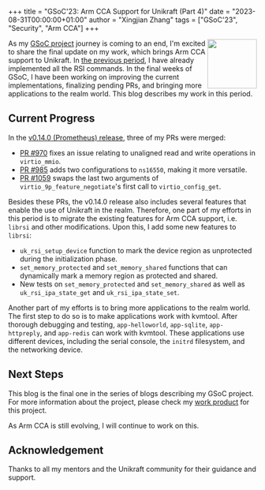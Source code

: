 +++
title = "GSoC'23: Arm CCA Support for Unikraft (Part 4)"
date = "2023-08-31T00:00:00+01:00"
author = "Xingjian Zhang"
tags = ["GSoC'23", "Security", "Arm CCA"]
+++

<img width="100px" src="https://summerofcode.withgoogle.com/assets/media/gsoc-2023-badge.svg" align="right" />

As my [GSoC project](https://summerofcode.withgoogle.com/programs/2023/projects/5oKH0o5n) journey is coming to an end, I'm excited to share the final update on my work, which brings Arm CCA support to Unikraft.
In [the previous period](./2023-08-04-unikraft-gsoc-arm-cca-3.md), I have already implemented all the RSI commands.
In the final weeks of GSoC, I have been working on improving the current implementations, finalizing pending PRs, and bringing more applications to the realm world.
This blog describes my work in this period.

## Current Progress

In the [v0.14.0 (Prometheus) release](https://github.com/unikraft/unikraft/releases/tag/RELEASE-0.14.0), three of my PRs were merged:

* [PR #970](https://github.com/unikraft/unikraft/pull/970) fixes an issue relating to unaligned read and write operations in `virtio_mmio`.
* [PR #985](https://github.com/unikraft/unikraft/pull/985) adds two configurations to `ns16550`, making it more versatile.
* [PR #1059](https://github.com/unikraft/unikraft/pull/1059) swaps the last two arguments of `virtio_9p_feature_negotiate`'s first call to `virtio_config_get`.

Besides these PRs, the v0.14.0 release also includes several features that enable the use of Unikraft in the realm.
Therefore, one part of my efforts in this period is to migrate the existing features for Arm CCA support, i.e. `librsi` and other modifications.
Upon this, I add some new features to `librsi`:

* `uk_rsi_setup_device` function to mark the device region as unprotected during the initialization phase.
* `set_memory_protected` and `set_memory_shared` functions that can dynamically mark a memory region as protected and shared.
* New tests on `set_memory_protected` and `set_memory_shared` as well as `uk_rsi_ipa_state_get` and `uk_rsi_ipa_state_set`.

Another part of my efforts is to bring more applications to the realm world.
The first step to do so is to make applications work with kvmtool.
After thorough debugging and testing, `app-helloworld`, `app-sqlite`, `app-httpreply`, and `app-redis` can work with kvmtool.
These applications use different devices, including the serial console, the `initrd` filesystem, and the networking device.

## Next Steps

This blog is the final one in the series of blogs describing my GSoC project.
For more information about the project, please check my [work product](https://github.com/unikraft/gsoc/pull/14) for this project.

As Arm CCA is still evolving, I will continue to work on this.

## Acknowledgement

Thanks to all my mentors and the Unikraft community for their guidance and support.
